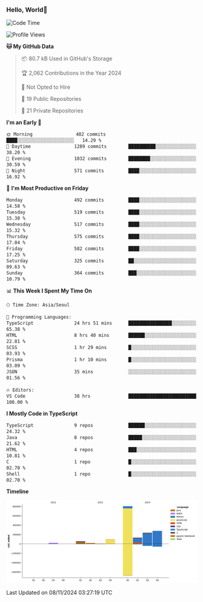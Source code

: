 
### Hello, World🐤

<!--START_SECTION:waka-->
![Code Time](http://img.shields.io/badge/Code%20Time-1%2C015%20hrs%202%20mins-blue)

![Profile Views](http://img.shields.io/badge/Profile%20Views-1-blue)

**🐱 My GitHub Data** 

> 📦 80.7 kB Used in GitHub's Storage 
 > 
> 🏆 2,062 Contributions in the Year 2024
 > 
> 🚫 Not Opted to Hire
 > 
> 📜 19 Public Repositories 
 > 
> 🔑 21 Private Repositories 
 > 
**I'm an Early 🐤** 

```text
🌞 Morning                482 commits         ████░░░░░░░░░░░░░░░░░░░░░   14.29 % 
🌆 Daytime                1289 commits        ██████████░░░░░░░░░░░░░░░   38.20 % 
🌃 Evening                1032 commits        ████████░░░░░░░░░░░░░░░░░   30.59 % 
🌙 Night                  571 commits         ████░░░░░░░░░░░░░░░░░░░░░   16.92 % 
```
📅 **I'm Most Productive on Friday** 

```text
Monday                   492 commits         ████░░░░░░░░░░░░░░░░░░░░░   14.58 % 
Tuesday                  519 commits         ████░░░░░░░░░░░░░░░░░░░░░   15.38 % 
Wednesday                517 commits         ████░░░░░░░░░░░░░░░░░░░░░   15.32 % 
Thursday                 575 commits         ████░░░░░░░░░░░░░░░░░░░░░   17.04 % 
Friday                   582 commits         ████░░░░░░░░░░░░░░░░░░░░░   17.25 % 
Saturday                 325 commits         ██░░░░░░░░░░░░░░░░░░░░░░░   09.63 % 
Sunday                   364 commits         ███░░░░░░░░░░░░░░░░░░░░░░   10.79 % 
```


📊 **This Week I Spent My Time On** 

```text
🕑︎ Time Zone: Asia/Seoul

💬 Programming Languages: 
TypeScript               24 hrs 51 mins      ████████████████░░░░░░░░░   65.38 % 
HTML                     8 hrs 40 mins       ██████░░░░░░░░░░░░░░░░░░░   22.81 % 
SCSS                     1 hr 29 mins        █░░░░░░░░░░░░░░░░░░░░░░░░   03.93 % 
Prisma                   1 hr 10 mins        █░░░░░░░░░░░░░░░░░░░░░░░░   03.09 % 
JSON                     35 mins             ░░░░░░░░░░░░░░░░░░░░░░░░░   01.56 % 

🔥 Editors: 
VS Code                  38 hrs              █████████████████████████   100.00 % 
```

**I Mostly Code in TypeScript** 

```text
TypeScript               9 repos             ██████░░░░░░░░░░░░░░░░░░░   24.32 % 
Java                     8 repos             █████░░░░░░░░░░░░░░░░░░░░   21.62 % 
HTML                     4 repos             ███░░░░░░░░░░░░░░░░░░░░░░   10.81 % 
C                        1 repo              █░░░░░░░░░░░░░░░░░░░░░░░░   02.70 % 
Shell                    1 repo              █░░░░░░░░░░░░░░░░░░░░░░░░   02.70 % 
```



**Timeline**

![Lines of Code chart](https://raw.githubusercontent.com/jilpoom/jilpoom/main/assets/bar_graph.png)


 Last Updated on 08/11/2024 03:27:19 UTC
<!--END_SECTION:waka-->
